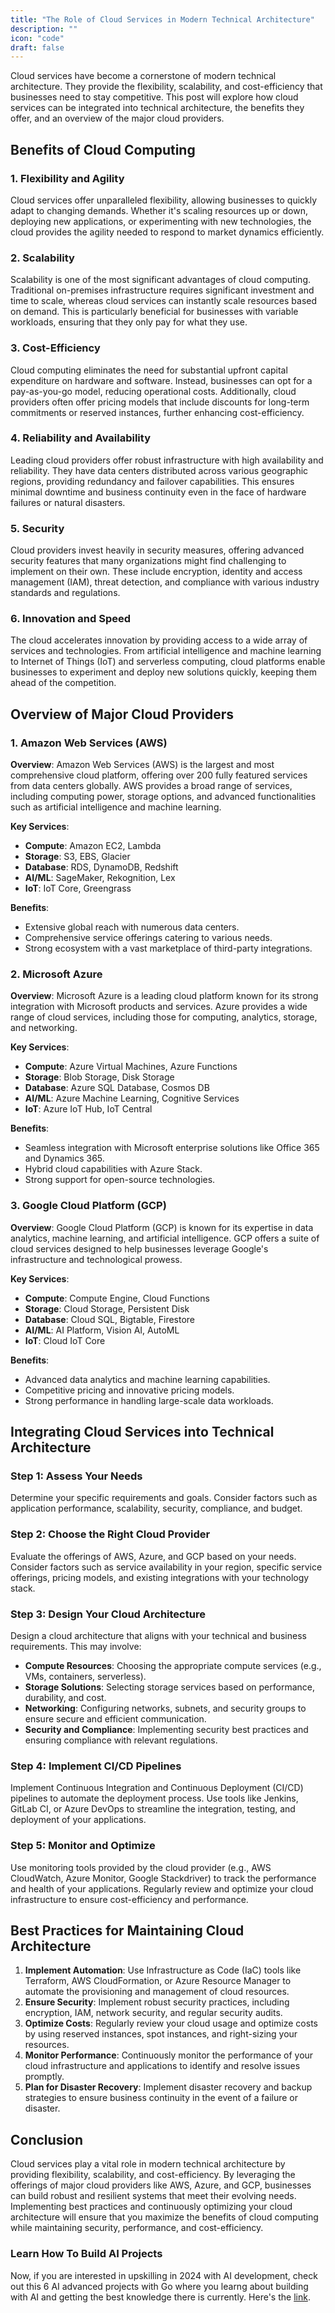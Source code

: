```yaml
---
title: "The Role of Cloud Services in Modern Technical Architecture"
description: ""
icon: "code"
draft: false
---
```


Cloud services have become a cornerstone of modern technical architecture. They provide the flexibility, scalability, and cost-efficiency that businesses need to stay competitive. This post will explore how cloud services can be integrated into technical architecture, the benefits they offer, and an overview of the major cloud providers.

## Benefits of Cloud Computing

### 1. Flexibility and Agility
Cloud services offer unparalleled flexibility, allowing businesses to quickly adapt to changing demands. Whether it's scaling resources up or down, deploying new applications, or experimenting with new technologies, the cloud provides the agility needed to respond to market dynamics efficiently.

### 2. Scalability
Scalability is one of the most significant advantages of cloud computing. Traditional on-premises infrastructure requires significant investment and time to scale, whereas cloud services can instantly scale resources based on demand. This is particularly beneficial for businesses with variable workloads, ensuring that they only pay for what they use.

### 3. Cost-Efficiency
Cloud computing eliminates the need for substantial upfront capital expenditure on hardware and software. Instead, businesses can opt for a pay-as-you-go model, reducing operational costs. Additionally, cloud providers often offer pricing models that include discounts for long-term commitments or reserved instances, further enhancing cost-efficiency.

### 4. Reliability and Availability
Leading cloud providers offer robust infrastructure with high availability and reliability. They have data centers distributed across various geographic regions, providing redundancy and failover capabilities. This ensures minimal downtime and business continuity even in the face of hardware failures or natural disasters.

### 5. Security
Cloud providers invest heavily in security measures, offering advanced security features that many organizations might find challenging to implement on their own. These include encryption, identity and access management (IAM), threat detection, and compliance with various industry standards and regulations.

### 6. Innovation and Speed
The cloud accelerates innovation by providing access to a wide array of services and technologies. From artificial intelligence and machine learning to Internet of Things (IoT) and serverless computing, cloud platforms enable businesses to experiment and deploy new solutions quickly, keeping them ahead of the competition.

## Overview of Major Cloud Providers

### 1. Amazon Web Services (AWS)

**Overview**:
Amazon Web Services (AWS) is the largest and most comprehensive cloud platform, offering over 200 fully featured services from data centers globally. AWS provides a broad range of services, including computing power, storage options, and advanced functionalities such as artificial intelligence and machine learning.

**Key Services**:
- **Compute**: Amazon EC2, Lambda
- **Storage**: S3, EBS, Glacier
- **Database**: RDS, DynamoDB, Redshift
- **AI/ML**: SageMaker, Rekognition, Lex
- **IoT**: IoT Core, Greengrass

**Benefits**:
- Extensive global reach with numerous data centers.
- Comprehensive service offerings catering to various needs.
- Strong ecosystem with a vast marketplace of third-party integrations.

### 2. Microsoft Azure

**Overview**:
Microsoft Azure is a leading cloud platform known for its strong integration with Microsoft products and services. Azure provides a wide range of cloud services, including those for computing, analytics, storage, and networking.

**Key Services**:
- **Compute**: Azure Virtual Machines, Azure Functions
- **Storage**: Blob Storage, Disk Storage
- **Database**: Azure SQL Database, Cosmos DB
- **AI/ML**: Azure Machine Learning, Cognitive Services
- **IoT**: Azure IoT Hub, IoT Central

**Benefits**:
- Seamless integration with Microsoft enterprise solutions like Office 365 and Dynamics 365.
- Hybrid cloud capabilities with Azure Stack.
- Strong support for open-source technologies.

### 3. Google Cloud Platform (GCP)

**Overview**:
Google Cloud Platform (GCP) is known for its expertise in data analytics, machine learning, and artificial intelligence. GCP offers a suite of cloud services designed to help businesses leverage Google's infrastructure and technological prowess.

**Key Services**:
- **Compute**: Compute Engine, Cloud Functions
- **Storage**: Cloud Storage, Persistent Disk
- **Database**: Cloud SQL, Bigtable, Firestore
- **AI/ML**: AI Platform, Vision AI, AutoML
- **IoT**: Cloud IoT Core

**Benefits**:
- Advanced data analytics and machine learning capabilities.
- Competitive pricing and innovative pricing models.
- Strong performance in handling large-scale data workloads.

## Integrating Cloud Services into Technical Architecture

### Step 1: Assess Your Needs
Determine your specific requirements and goals. Consider factors such as application performance, scalability, security, compliance, and budget.

### Step 2: Choose the Right Cloud Provider
Evaluate the offerings of AWS, Azure, and GCP based on your needs. Consider factors such as service availability in your region, specific service offerings, pricing models, and existing integrations with your technology stack.

### Step 3: Design Your Cloud Architecture
Design a cloud architecture that aligns with your technical and business requirements. This may involve:
- **Compute Resources**: Choosing the appropriate compute services (e.g., VMs, containers, serverless).
- **Storage Solutions**: Selecting storage services based on performance, durability, and cost.
- **Networking**: Configuring networks, subnets, and security groups to ensure secure and efficient communication.
- **Security and Compliance**: Implementing security best practices and ensuring compliance with relevant regulations.

### Step 4: Implement CI/CD Pipelines
Implement Continuous Integration and Continuous Deployment (CI/CD) pipelines to automate the deployment process. Use tools like Jenkins, GitLab CI, or Azure DevOps to streamline the integration, testing, and deployment of your applications.

### Step 5: Monitor and Optimize
Use monitoring tools provided by the cloud provider (e.g., AWS CloudWatch, Azure Monitor, Google Stackdriver) to track the performance and health of your applications. Regularly review and optimize your cloud infrastructure to ensure cost-efficiency and performance.

## Best Practices for Maintaining Cloud Architecture

1. **Implement Automation**: Use Infrastructure as Code (IaC) tools like Terraform, AWS CloudFormation, or Azure Resource Manager to automate the provisioning and management of cloud resources.
2. **Ensure Security**: Implement robust security practices, including encryption, IAM, network security, and regular security audits.
3. **Optimize Costs**: Regularly review your cloud usage and optimize costs by using reserved instances, spot instances, and right-sizing your resources.
4. **Monitor Performance**: Continuously monitor the performance of your cloud infrastructure and applications to identify and resolve issues promptly.
5. **Plan for Disaster Recovery**: Implement disaster recovery and backup strategies to ensure business continuity in the event of a failure or disaster.

## Conclusion

Cloud services play a vital role in modern technical architecture by providing flexibility, scalability, and cost-efficiency. By leveraging the offerings of major cloud providers like AWS, Azure, and GCP, businesses can build robust and resilient systems that meet their evolving needs. Implementing best practices and continuously optimizing your cloud architecture will ensure that you maximize the benefits of cloud computing while maintaining security, performance, and cost-efficiency.

### Learn How To Build AI Projects

Now, if you are interested in upskilling in 2024 with AI development, check out this 6 AI advanced projects with Go where you learng about building with AI and getting the best knowledge there is currently. Here's the [link](https://akhilsharmatech.gumroad.com/l/zgxqq).